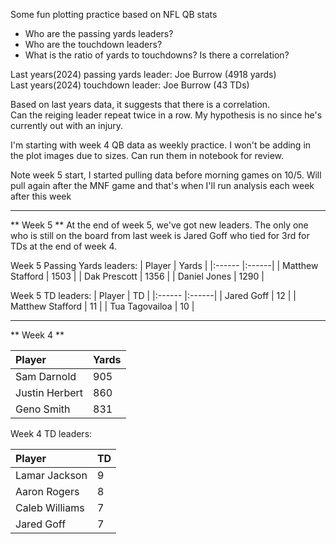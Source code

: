 Some fun plotting practice based on NFL QB stats
* Who are the passing yards leaders?
* Who are the touchdown leaders?
* What is the ratio of yards to touchdowns? Is there a correlation?

Last years(2024) passing yards leader: Joe Burrow (4918 yards)  
Last years(2024) touchdown leader: Joe Burrow (43 TDs)  

Based on last years data, it suggests that there is a correlation.  
Can the reiging leader repeat twice in a row.  My hypothesis is no since he's currently out with an injury.

I'm starting with week 4 QB data as weekly practice. I won't be adding in the plot images due to sizes.  Can run them in notebook for review.

Note week 5 start, I started pulling data before morning games on 10/5.  Will pull again after the MNF game and that's when I'll run analysis each week after this week

---
** Week 5 **
At the end of week 5, we've got new leaders.  The only one who is still on the board from last week is Jared Goff who tied for 3rd for TDs at the end of week 4.

Week 5 Passing Yards leaders:
| Player | Yards |
|:------ |:------|
| Matthew Stafford | 1503 | 
| Dak Prescott | 1356 | 
| Daniel Jones | 1290 | 

Week 5 TD leaders:
| Player | TD |
|:------ |:------|
| Jared Goff | 12 |
| Matthew Stafford | 11 |
| Tua Tagovailoa | 10 |

---
** Week 4 **

| Player | Yards |
|:------ |:------|
| Sam Darnold | 905 |
| Justin Herbert | 860 | 
| Geno Smith| 831 | 

Week 4 TD leaders:

| Player | TD |
|:------ |:------|
| Lamar Jackson| 9 |
| Aaron Rogers| 8 | 
| Caleb Williams| 7 | 
| Jared Goff | 7 | 


